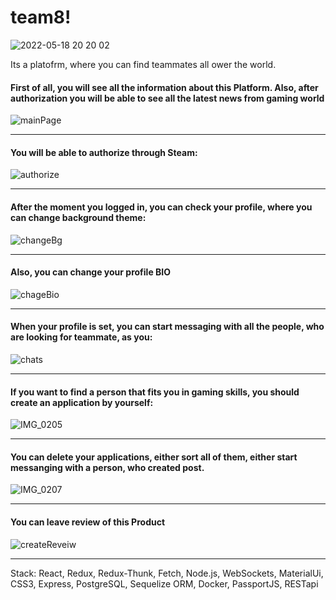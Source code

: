 # team8!
![2022-05-18 20 20 02](https://user-images.githubusercontent.com/93599042/169103669-36ba2df3-8f95-4d60-9327-01ef2fd7bf3b.jpg)

Its a platofrm, where you can find teammates all ower the world.

#### First of all, you will see all the information about this Platform. Also, after authorization you will be able to see all the latest news from gaming world

![mainPage](https://user-images.githubusercontent.com/93599042/169100843-c19b061b-17e4-496f-b696-436ed2141df7.gif)

_____________________________________________________________________________________________________________________

#### You will be able to authorize through Steam:

![authorize](https://user-images.githubusercontent.com/93599042/169100826-06564391-52a2-44a5-9e46-9324ae65a1ac.gif)

_____________________________________________________________________________________________________________________

#### After the moment you logged in, you can check your profile, where you can change background theme:

![changeBg](https://user-images.githubusercontent.com/93599042/169101136-0a3eeeeb-da30-4ba0-b577-f720111a4013.gif)

_____________________________________________________________________________________________________________________

#### Also, you can change your profile BIO

![chageBio](https://user-images.githubusercontent.com/93599042/169101213-2e2e1897-e837-4e68-a66d-ff0d809cc723.gif)

_____________________________________________________________________________________________________________________

#### When your profile is set, you can start messaging with all the people, who are looking for teammate, as you:

![chats](https://user-images.githubusercontent.com/93599042/169101354-5a05c2b6-6b35-49ba-80e8-1cef235a0b7f.gif)
_____________________________________________________________________________________________________________________

#### If you want to find a person that fits you in gaming skills, you should create an application by yourself:

![IMG_0205](https://user-images.githubusercontent.com/93599042/169105488-e854a926-dd2e-4c1a-8cbe-30a91d9eaf9c.gif)


_____________________________________________________________________________________________________________________

#### You can delete your applications, either sort all of them, either start messanging with a person, who created post.

![IMG_0207](https://user-images.githubusercontent.com/93599042/169105527-86e683ef-6afb-424d-93e6-1322f6928d84.gif)


_____________________________________________________________________________________________________________________

#### You can leave review of this Product

![createReveiw](https://user-images.githubusercontent.com/93599042/169102099-a642700d-ac5e-4f22-b623-983303d52e4a.gif)


_____________________________________________________________________________________________________________________

Stack:
React, Redux, Redux-Thunk, Fetch, Node.js, WebSockets, MaterialUi, CSS3, Express, PostgreSQL, Sequelize ORM, Docker, PassportJS, RESTapi
